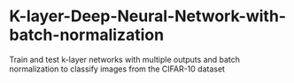 # K-layer-Deep-Neural-Network-with-batch-normalization
Train  and  test k-layer  networks  with  multiple outputs and batch normalization  to  classify  images  from  the  CIFAR-10  dataset
